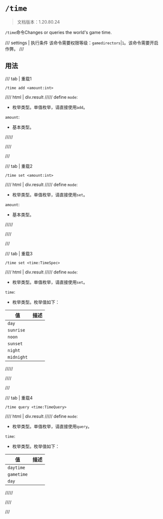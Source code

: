 # `/time`

> 文档版本：1.20.80.24

`/time`命令Changes or queries the world's game time.

/// settings | 执行条件
该命令需要权限等级：`gamedirectors`|`1`。该命令需要开启作弊。
///

## 用法

/// tab | 重载1
```mcfunction
/time add <amount:int>
```

//// html | div.result
///// define
`mode`: <!-- md:samp TimeModeAdd -->

- 枚举类型。单值枚举，请直接使用`add`。

`amount`: <!-- md:samp int -->

- 基本类型。


/////

////

///

/// tab | 重载2
```mcfunction
/time set <amount:int>
```

//// html | div.result
///// define
`mode`: <!-- md:samp TimeModeSet -->

- 枚举类型。单值枚举，请直接使用`set`。

`amount`: <!-- md:samp int -->

- 基本类型。


/////

////

///

/// tab | 重载3
```mcfunction
/time set <time:TimeSpec>
```

//// html | div.result
///// define
`mode`: <!-- md:samp TimeModeSet -->

- 枚举类型。单值枚举，请直接使用`set`。

`time`: <!-- md:samp TimeSpec -->

- 枚举类型。枚举值如下：

|值|描述|
|---|---|
|`day`||
|`sunrise`||
|`noon`||
|`sunset`||
|`night`||
|`midnight`||



/////

////

///

/// tab | 重载4
```mcfunction
/time query <time:TimeQuery>
```

//// html | div.result
///// define
`mode`: <!-- md:samp TimeModeQuery -->

- 枚举类型。单值枚举，请直接使用`query`。

`time`: <!-- md:samp TimeQuery -->

- 枚举类型。枚举值如下：

|值|描述|
|---|---|
|`daytime`||
|`gametime`||
|`day`||



/////

////

///
